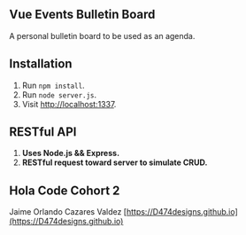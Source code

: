 ## Vue Events Bulletin Board

A personal bulletin board to be used as an agenda.

## Installation

1. Run `npm install`.
2. Run `node server.js`.
3. Visit [http://localhost:1337](http://localhost:1337).

## RESTful API

1. **Uses Node.js && Express.**
2. **RESTful request toward server to simulate CRUD.**

## Hola Code Cohort 2

Jaime Orlando Cazares Valdez
[https://D474designs.github.io](https://D474designs.github.io)
